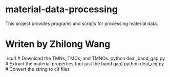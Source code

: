# material-data-processing
This project provides programs and scripts for processing material data.
# Writen by Zhilong Wang
./curl # Download the TMNs, TMOs, and TMNOs.
python deal_band_gap.py # Extract the material properties (not just the band gap)
python deal_cig.py # Convert the string to cif files
